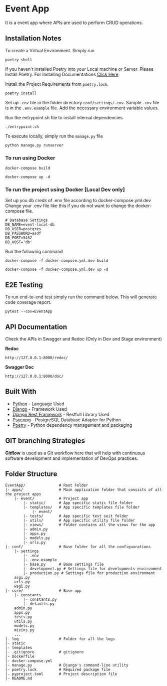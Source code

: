 # Event App

It is a event app where APIs are used to perform CRUD operations.

## Installation Notes

To create a Virtual Environment. Simply run

```
poetry shell
```

If you haven't installed Poetry into your Local machine or Server. Please Install Poetry.
For Installing Documentations [Click Here](https://python-poetry.org/docs/#installation)

Install the Project Requirements from ``poetry.lock``.

```
poetry install
```

Set up ``.env`` file in the folder directory ``conf/settings/.env``. 
Sample ``.env`` file is in the ``.env.example`` file. Add the necessary environment variable values.

Run the entrypoint.sh file to install internal dependencies
```
./entrypoint.sh
```

To execute locally, simply run the ``manage.py`` file

```
python manage.py runserver
```

### To run using Docker

```
docker-compose build
```

```
docker-compose up -d
```

### To run the project using Docker [Local Dev only]

Set up you db creds of .env file according to docker-compose.yml.dev  
Change your .env file like this if you do not want to change the docker-compose file.

```
# Database Settings
DB_NAME=event-local-db
DB_USER=postgres
DB_PASSWORD=asdf
DB_PORT=5432
DB_HOST='db'
```

Run the following command
```
docker-compose -f docker-compose.yml.dev build
```

```
docker-compose -f docker-compose.yml.dev up -d
```

## E2E Testing

To run end-to-end test simply run the command below. This will generate code coverage report.

```
pytest --cov=EventApp
```

## API Documentation

Check the APIs in Swagger and Redoc (Only in Dev and Stage environment)

**Redoc**

```
http://127.0.0.1:8000/redoc/
```

**Swagger Doc**

```
http://127.0.0.1:8000/doc/
```

## Built With

* [Python](https://www.python.org/) - Language Used
* [Django](https://www.djangoproject.com/) - Framework Used
* [Django Rest Framework](https://www.djangoproject.com/) - Restfull Library Used
* [Psycopg](https://www.psycopg.org/docs/) - PostgreSQL Database Adapter for Python
* [Poetry](https://python-poetry.org/docs/) - Python dependency management and packaging

## GIT branching Strategies
**Gitflow** is used as a Git workflow here that will help with continuous software development and implementation of
DevOps practices.

## Folder Structure

```
EventApp/               # Root Folder
|- apps/                # Main application folder that consists of all the project apps
    |- event/           # Project app
        |- static/      # App specific static file folder
        |- templates/   # App specific templates file folder
            |- event/
        |- tests/       # App specific test suit folder
        |- utils/       # App specific utility file folder
        |- views/       # Folder contains all the views for the app
        |- admin.py
        |- apps.py
        |- models.py
        |- urls.py
|- conf/                # Base folder for all the configuarations
    |- settings
        |- .env
        |- .env.example
        |- base.py      # Base settings file
        |- development.py # Settings file for developments environment
        |- production.py # Settings file for production environment
    asgi.py
    urls.py
    wsgi.py
|- core/                # Base app
    |- constants
        |- constants.py
        |- defaults.py
    admin.py
    apps.py
    tests.py
    utils.py
    models.py
    mixins.py
    ...
|- log                  # Folder for all the logs
|- static
|- templates
|- .gitignore           # gitignore
|- Dockerfile
|- docker-compose.yml
|- manage.py            # Django's command-line utility
|- poetry.lock          # Required package file
|- pyproject.toml       # Project description file
|- README.md
```